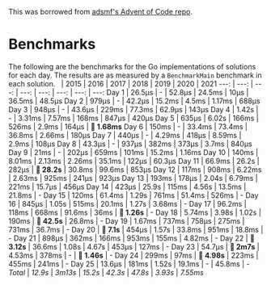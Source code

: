 This was borrowed from [adsmf's Advent of Code repo](https://github.com/adsmf/adventofcode/tree/master/benchmarks).

# Benchmarks
The following are the benchmarks for the Go implementations of solutions for each day. The results are as measured by a `BenchmarkMain` benchmark in each solution.
 &nbsp;  | 2015 | 2016 | 2017 | 2018 | 2019 | 2020 | 2021
 ---:  | ---:  | ---:  | ---:  | ---:  | ---:  | ---:  | ---: 
Day 1 | 26.5µs | - | 52.8µs | 24.5ms | 10µs | 36.5ms | 48.5µs
Day 2 | 979µs | - | 42.2µs | 15.2ms | 4.5ms | 1.17ms | 688µs
Day 3 | 948µs | - | 43.6µs | 229ms | 77.3ms | 62.9µs | 143µs
Day 4 | 1.42s | - | 3.31ms | 7.57ms | 168ms | 847µs | 420µs
Day 5 | 635µs | 6.02s | 166ms | 526ms | 2.9ms | 164µs | **🔴 1.68ms**
Day 6 | 150ms | - | 33.4ms | 73.4ms | 36.8ms | 2.66ms | 180µs
Day 7 | 440µs | - | 4.29ms | 418µs | 8.59ms | 2.9ms | 108µs
Day 8 | 43.3µs | - | 937µs | 382ms | 373µs | 3.7ms | 840µs
Day 9 | 21ms | - | 202µs | 659ms | 101ms | 15.2ms | 1.16ms
Day 10 | 140ms | 8.01ms | 2.13ms | 2.26ms | 35.1ms | 122µs | 60.3µs
Day 11 | 66.9ms | 26.2s | 282µs | **🔴 28.2s** | 30.8ms | 99.6ms | 853µs
Day 12 | 117ms | 908ms | 6.22ms | 2.63ms | 925ms | 241µs | 923µs
Day 13 | 193ms | 178µs | 2.04s | 6.79ms | 221ms | 15.7µs | 456µs
Day 14 | 423µs | 25.9s | 115ms | 4.56s | 13.5ms | 21.8ms | -
Day 15 | 120ms | 61.4ms | 1.29s | 761ms | 51.4ms | 526ms | -
Day 16 | 845µs | 1.05s | 515ms | 20.1ms | 1.27s | 3.68ms | -
Day 17 | 96.2ms | 118ms | 668ms | 91.6ms | 36ms | **🔴 1.26s** | -
Day 18 | 5.74ms | 3.98s | 1.02s | 190ms | **🔴 42.5s** | 26.8ms | -
Day 19 | 1.67ms | 737ms | 758µs | 275ms | 731ms | 36.7ms | -
Day 20 | **🔴 7.1s** | 454µs | 1.57s | 33.8ms | 951ms | 18.8ms | -
Day 21 | 898µs | 362ms | 166ms | 953ms | 155ms | 4.82ms | -
Day 22 | **🔴 3.12s** | 36.6ms | 1.08s | 4.67s | 453µs | 127ms | -
Day 23 | 54.7µs | **🔴 2m7s** | 4.53ms | 378ms | - | **🔴 1.46s** | -
Day 24 | 299ms | 97ms | **🔴 4.98s** | 223ms | 455ms | 241ms | -
Day 25 | 13.6µs | 181ms | 1.52s | 19.1ms | - | 45.8ms | -
*Total* | *12.9s* | *3m13s* | *15.2s* | *42.3s* | *47.8s* | *3.93s* | *7.55ms*
